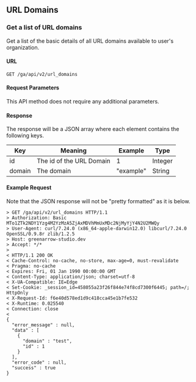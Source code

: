 ## URL Domains

### Get a list of URL domains

Get a list of the basic details of all URL domains available to user's organization.

#### URL

    GET /ga/api/v2/url_domains

#### Request Parameters

This API method does not require any additional parameters.

#### Response

The response will be a JSON array where each element contains the following keys.

| Key    | Meaning                  | Example   | Type    |
| ------ | ------------------------ | --------- | ------- |
| id     | The id of the URL Domain | 1         | Integer |
| domain | The domain               | "example" | String  |

#### Example Request

Note that the JSON response will not be "pretty formatted" as it is below.

    > GET /ga/api/v2/url_domains HTTP/1.1
    > Authorization: Basic MTo1ZTk2NDY1Yzg4M2YzMzA5ZjAxMDVhMmUxMDc2NjMyYjY4N2U2MWQy
    > User-Agent: curl/7.24.0 (x86_64-apple-darwin12.0) libcurl/7.24.0 OpenSSL/0.9.8r zlib/1.2.5
    > Host: greenarrow-studio.dev
    > Accept: */*
    >
    < HTTP/1.1 200 OK
    < Cache-Control: no-cache, no-store, max-age=0, must-revalidate
    < Pragma: no-cache
    < Expires: Fri, 01 Jan 1990 00:00:00 GMT
    < Content-Type: application/json; charset=utf-8
    < X-UA-Compatible: IE=Edge
    < Set-Cookie: _session_id=458055a23f26f844e74f8cd7300f6445; path=/; HttpOnly
    < X-Request-Id: f6e40d578ed1d9c418cca45e1b7fe532
    < X-Runtime: 0.025540
    < Connection: close
    <
    {
      "error_message" : null,
      "data" : [
        {
          "domain" : "test",
          "id" : 1
        }
      ],
      "error_code" : null,
      "success" : true
    }
